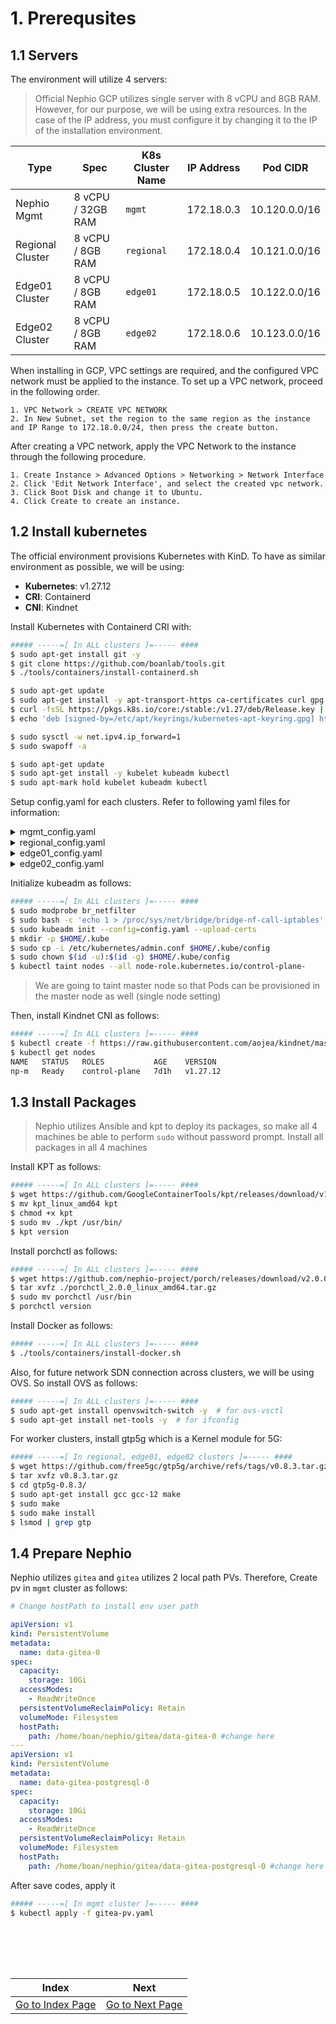 # 1. Prerequsites
## 1.1 Servers
The environment will utilize 4 servers:
> Official Nephio GCP utilizes single server with 8 vCPU and 8GB RAM. However, for our purpose, we will be using extra resources. 
> In the case of the IP address, you must configure it by changing it to the IP of the installation environment.

|Type|Spec|K8s Cluster Name|IP Address|Pod CIDR|
|--|--|--|--|--|
|Nephio Mgmt|8 vCPU / 32GB RAM | `mgmt` | 172.18.0.3 | 10.120.0.0/16 |
|Regional Cluster|8 vCPU / 8GB RAM | `regional` | 172.18.0.4 | 10.121.0.0/16 |
|Edge01 Cluster|8 vCPU / 8GB RAM | `edge01` | 172.18.0.5 | 10.122.0.0/16 |
|Edge02 Cluster|8 vCPU / 8GB RAM | `edge02` | 172.18.0.6 | 10.123.0.0/16 |

When installing in GCP, VPC settings are required, and the configured VPC network must be applied to the instance.
To set up a VPC network, proceed in the following order.
```
1. VPC Network > CREATE VPC NETWORK
2. In New Subnet, set the region to the same region as the instance and IP Range to 172.18.0.0/24, then press the create button.
```

After creating a VPC network, apply the VPC Network to the instance through the following procedure.
```
1. Create Instance > Advanced Options > Networking > Network Interface
2. Click 'Edit Network Interface', and select the created vpc network.
3. Click Boot Disk and change it to Ubuntu.
4. Click Create to create an instance.
```

## 1.2 Install kubernetes
The official environment provisions Kubernetes with KinD. To have as similar environment as possible, we will be using:
- **Kubernetes**: v1.27.12
- **CRI**: Containerd
- **CNI**: Kindnet

 

Install Kubernetes with Containerd CRI with:
```bash
##### -----=[ In ALL clusters ]=----- ####
$ sudo apt-get install git -y
$ git clone https://github.com/boanlab/tools.git
$ ./tools/containers/install-containerd.sh

$ sudo apt-get update
$ sudo apt-get install -y apt-transport-https ca-certificates curl gpg
$ curl -fsSL https://pkgs.k8s.io/core:/stable:/v1.27/deb/Release.key | sudo gpg --dearmor -o /etc/apt/keyrings/kubernetes-apt-keyring.gpg
$ echo 'deb [signed-by=/etc/apt/keyrings/kubernetes-apt-keyring.gpg] https://pkgs.k8s.io/core:/stable:/v1.27/deb/ /' | sudo tee /etc/apt/sources.list.d/kubernetes.list

$ sudo sysctl -w net.ipv4.ip_forward=1
$ sudo swapoff -a

$ sudo apt-get update
$ sudo apt-get install -y kubelet kubeadm kubectl
$ sudo apt-mark hold kubelet kubeadm kubectl
```
Setup config.yaml for each clusters. Refer to following yaml files for information:

<details>
  <summary>mgmt_config.yaml</summary>
  
  ``` yaml
  apiVersion: kubeadm.k8s.io/v1beta3
  kind: ClusterConfiguration
  networking:
    podSubnet: "10.120.0.0/16"
  clusterName: "mgmt"
  ```
</details>

<details>
  <summary>regional_config.yaml</summary>
  
  ``` yaml
  apiVersion: kubeadm.k8s.io/v1beta3
  kind: ClusterConfiguration
  networking:
    podSubnet: "10.121.0.0/16" 
  clusterName: "regional"
  ```
</details>

<details>
  <summary>edge01_config.yaml</summary>
  
  ``` yaml
  apiVersion: kubeadm.k8s.io/v1beta3
  kind: ClusterConfiguration
  networking:
    podSubnet: "10.122.0.0/16" 
  clusterName: "edge01"
  ```
</details>

<details>
  <summary>edge02_config.yaml</summary>
  
  ``` yaml
  apiVersion: kubeadm.k8s.io/v1beta3
  kind: ClusterConfiguration
  networking:
    podSubnet: "10.123.0.0/16" 
  clusterName: "edge02"
  ```
</details>

Initialize kubeadm as follows:
```bash
##### -----=[ In ALL clusters ]=----- ####
$ sudo modprobe br_netfilter
$ sudo bash -c 'echo 1 > /proc/sys/net/bridge/bridge-nf-call-iptables'
$ sudo kubeadm init --config=config.yaml --upload-certs
$ mkdir -p $HOME/.kube
$ sudo cp -i /etc/kubernetes/admin.conf $HOME/.kube/config
$ sudo chown $(id -u):$(id -g) $HOME/.kube/config
$ kubectl taint nodes --all node-role.kubernetes.io/control-plane-
```
> We are going to taint master node so that Pods can be provisioned in the master node as well (single node setting)

Then, install Kindnet CNI as follows:
```bash
##### -----=[ In ALL clusters ]=----- ####
$ kubectl create -f https://raw.githubusercontent.com/aojea/kindnet/master/install-kindnet.yaml
$ kubectl get nodes
NAME   STATUS   ROLES           AGE    VERSION
np-m   Ready    control-plane   7d1h   v1.27.12
```

## 1.3 Install Packages
> Nephio utilizes Ansible and kpt to deploy its packages, so make all 4 machines be able to perform `sudo` without password prompt.
> Install all packages in all 4 machines

Install KPT as follows:
```bash
##### -----=[ In ALL clusters ]=----- ####
$ wget https://github.com/GoogleContainerTools/kpt/releases/download/v1.0.0-beta.44/kpt_linux_amd64
$ mv kpt_linux_amd64 kpt
$ chmod +x kpt
$ sudo mv ./kpt /usr/bin/
$ kpt version
```

Install porchctl as follows:
```bash
##### -----=[ In ALL clusters ]=----- ####
$ wget https://github.com/nephio-project/porch/releases/download/v2.0.0/porchctl_2.0.0_linux_amd64.tar.gz
$ tar xvfz ./porchctl_2.0.0_linux_amd64.tar.gz 
$ sudo mv porchctl /usr/bin
$ porchctl version
```

Install Docker as follows:
```bash
##### -----=[ In ALL clusters ]=----- ####
$ ./tools/containers/install-docker.sh
```

Also, for future network SDN connection across clusters, we will be using OVS. So install OVS as follows:
```bash
##### -----=[ In ALL clusters ]=----- ####
$ sudo apt-get install openvswitch-switch -y  # for ovs-vsctl
$ sudo apt-get install net-tools -y  # for ifconfig
```

For worker clusters, install gtp5g which is a Kernel module for 5G:
```bash
##### -----=[ In regional, edge01, edge02 clusters ]=----- ####
$ wget https://github.com/free5gc/gtp5g/archive/refs/tags/v0.8.3.tar.gz
$ tar xvfz v0.8.3.tar.gz
$ cd gtp5g-0.8.3/
$ sudo apt-get install gcc gcc-12 make
$ sudo make
$ sudo make install
$ lsmod | grep gtp
```

## 1.4 Prepare Nephio
Nephio utilizes `gitea` and `gitea` utilizes 2 local path PVs. Therefore, Create pv in `mgmt` cluster as follows:
```yaml
# Change hostPath to install env user path

apiVersion: v1
kind: PersistentVolume
metadata:
  name: data-gitea-0
spec:
  capacity:
    storage: 10Gi
  accessModes:
    - ReadWriteOnce
  persistentVolumeReclaimPolicy: Retain
  volumeMode: Filesystem
  hostPath:
    path: /home/boan/nephio/gitea/data-gitea-0 #change here
---
apiVersion: v1
kind: PersistentVolume
metadata:
  name: data-gitea-postgresql-0
spec:
  capacity:
    storage: 10Gi
  accessModes:
    - ReadWriteOnce
  persistentVolumeReclaimPolicy: Retain
  volumeMode: Filesystem
  hostPath:
    path: /home/boan/nephio/gitea/data-gitea-postgresql-0 #change here
```
After save codes, apply it
```bash
##### -----=[ In mgmt cluster ]=----- ####
$ kubectl apply -f gitea-pv.yaml
```
<br></br>
---
|Index|Next|
|--|--|
|[ Go to Index Page](README.md) |  [ Go to Next Page ](2_install_nephio.md)|
